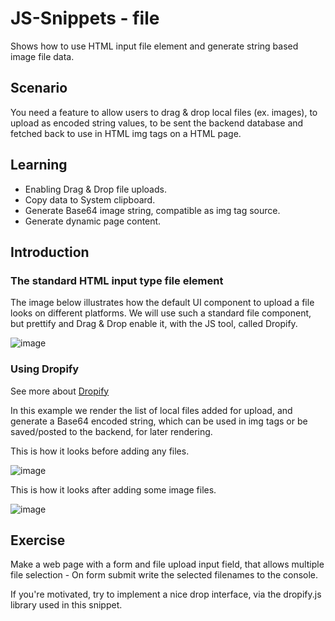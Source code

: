 # JS-Snippets - file
Shows how to use HTML input file element and generate string based image file data.

## Scenario
You need a feature to allow users to drag & drop local files (ex. images), to upload as encoded string values, to be sent the backend database and fetched back to use in HTML img tags on a HTML page.

## Learning
- Enabling Drag & Drop file uploads.
- Copy data to System clipboard.
- Generate Base64 image string, compatible as img tag source.
- Generate dynamic page content.

## Introduction

### The standard HTML input type file element
The image below illustrates how the default UI component to upload a file looks on different platforms.
We will use such a standard file component, but prettify and Drag & Drop enable it, with the JS tool, called Dropify.

![image](https://user-images.githubusercontent.com/8819076/196126325-6c4fab22-a38c-4bdd-83a6-e217ecb06f2c.png)

### Using Dropify
See more about [Dropify](http://jeremyfagis.github.io/dropify/)

In this example we render the list of local files added for upload, and generate a Base64 encoded string, which can be used in img tags or be saved/posted to the backend, for later rendering.

This is how it looks before adding any files.

![image](https://user-images.githubusercontent.com/8819076/196125676-514c1751-b0aa-4376-ac32-e29b24678257.png)

This is how it looks after adding some image files.

![image](https://user-images.githubusercontent.com/8819076/196125064-bffde655-d7b7-4f15-951a-916efc75378e.png)

## Exercise
Make a web page with a form and file upload input field, that allows multiple file selection - On form submit write the selected filenames to the console.

If you're motivated, try to implement a nice drop interface, via the dropify.js library used in this snippet.
